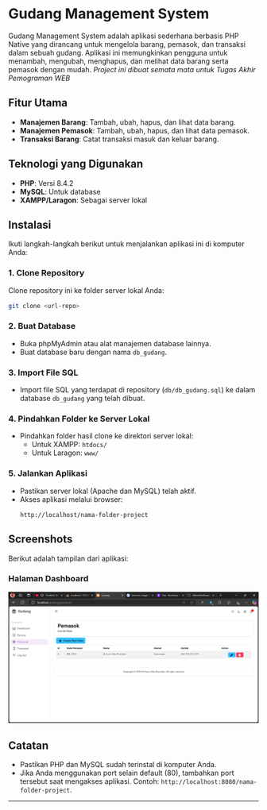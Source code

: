 # Gudang Management System

Gudang Management System adalah aplikasi sederhana berbasis PHP Native yang dirancang untuk mengelola barang, pemasok, dan transaksi dalam sebuah gudang. Aplikasi ini memungkinkan pengguna untuk menambah, mengubah, menghapus, dan melihat data barang serta pemasok dengan mudah. *Project ini dibuat semata mata untuk Tugas Akhir Pemograman WEB*

## Fitur Utama
- **Manajemen Barang**: Tambah, ubah, hapus, dan lihat data barang.
- **Manajemen Pemasok**: Tambah, ubah, hapus, dan lihat data pemasok.
- **Transaksi Barang**: Catat transaksi masuk dan keluar barang.

## Teknologi yang Digunakan
- **PHP**: Versi 8.4.2
- **MySQL**: Untuk database
- **XAMPP/Laragon**: Sebagai server lokal

## Instalasi
Ikuti langkah-langkah berikut untuk menjalankan aplikasi ini di komputer Anda:

### 1. Clone Repository
Clone repository ini ke folder server lokal Anda:
```bash
git clone <url-repo>
```

### 2. Buat Database
- Buka phpMyAdmin atau alat manajemen database lainnya.
- Buat database baru dengan nama `db_gudang`.

### 3. Import File SQL
- Import file SQL yang terdapat di repository (`db/db_gudang.sql`) ke dalam database `db_gudang` yang telah dibuat.

### 4. Pindahkan Folder ke Server Lokal
- Pindahkan folder hasil clone ke direktori server lokal:
  - Untuk XAMPP: `htdocs/`
  - Untuk Laragon: `www/`

### 5. Jalankan Aplikasi
- Pastikan server lokal (Apache dan MySQL) telah aktif.
- Akses aplikasi melalui browser:
  ```
  http://localhost/nama-folder-project
  ```

## Screenshots
Berikut adalah tampilan dari aplikasi:

### Halaman Dashboard
![Dashboard](screenshots/image.png)

## Catatan
- Pastikan PHP dan MySQL sudah terinstal di komputer Anda.
- Jika Anda menggunakan port selain default (80), tambahkan port tersebut saat mengakses aplikasi. Contoh: `http://localhost:8080/nama-folder-project`.

---
